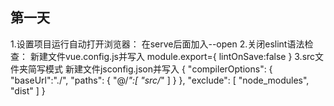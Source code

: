 ## 第一天
1.设置项目运行自动打开浏览器：
    在serve后面加入--open
2.关闭eslint语法检查：
    新建文件vue.config.js并写入
    module.export={
    lintOnSave:false 
}
3.src文件夹简写模式
    新建文件jsconfig.json并写入
    {
    "compilerOptions": {
        "baseUrl":"./",
        "paths": {
            "@/*":[
                "src/*"
            ]
        }
    },
    "exclude": [
        "node_modules",
        "dist"
    ]
}
